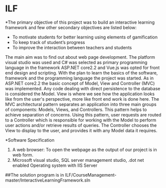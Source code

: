 # ILF

*The primary objective of this project was to build an interactive learning framework and few other secondary objectives are listed below: 
- To motivate students for better learning using elements of gamification
- To keep track of student’s progress
- To improve the interaction between teachers and students

The main aim was to find out about web page development.
The platform visual studio was used and C# was selected as primary programming language in the framework ASP.NET core2.2 and Vue.js was opted for front end design and scripting. 
With the plan to learn the basics of the software, framework and the programming language the project was started. 
As in ASP.NET core2.2 the basic concept of Model, View and Controller (MVC) was implemented.
Any code dealing with direct persistence to the database is considered the Model. 
View is where we see how the application looks like from the user's perspective, more like front end work is done here. 
The MVC architectural pattern separates an application into three main groups of components: Models, Views, and Controllers. 
This pattern helps to achieve separation of concerns. Using this pattern, user requests are routed to a Controller which is responsible for working with the Model to perform user actions and/or retrieve results of queries. 
The Controller chooses the View to display to the user, and provides it with any Model data it requires.

*Software Specification
1.	A web browser: To open the webpage as the output of our project is in web form.
2.	Microsoft visual studio, SQL server management studio, .dot net enabled Operating system with IIS Server


##The solution program is in ILF/CourseManagement-master/InteractiveLearningFramework.sln
